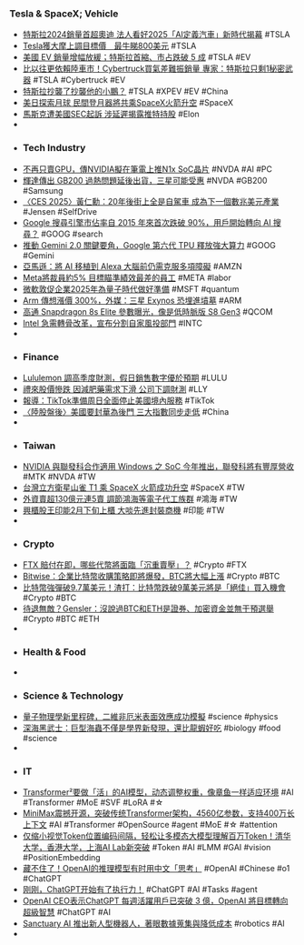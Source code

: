 ### Tesla & SpaceX; Vehicle
- [特斯拉2024銷量首超奧迪 法人看好2025「AI定義汽車」新時代揭幕](https://news.cnyes.com/news/id/5837628) #TSLA
- [Tesla獲大摩上調目標價　最牛睇800美元](https://inews.hket.com/article/3887875/TSLA｜Tesla獲大摩上調目標價%E3%80%80最牛睇800美元) #TSLA
- [美國 EV 銷量增幅放緩；特斯拉首縮、市占跌破 5 成](https://technews.tw/2025/01/15/usa-ev-sales-in-2024/) #TSLA #EV
- [比以往更依賴陸車市！Cybertruck買氣差難振銷量 專家：特斯拉只剩1秘密武器](https://news.cnyes.com/news/id/5837280) #TSLA #Cybertruck #EV
- [特斯拉抄襲了抄襲他的小鵬？](https://www.inside.com.tw/article/37300-tesla-goes-full-circle-and-copies-its-own-copycat-with-new-model-y) #TSLA #XPEV #EV #China
- [美日探索月球 民間登月器將共乘SpaceX火箭升空](https://www.rti.org.tw/news/view/id/2234906) #SpaceX
- [馬斯克遭美國SEC起訴 涉延遲揭露推特持股](https://news.cnyes.com/news/id/5837426) #Elon
-
- ### Tech Industry
- [不再只賣GPU，傳NVIDIA擬在筆電上推N1x SoC晶片](https://www.4gamers.com.tw/news/detail/69575/nvidia-might-launches-n1x-soc-for-laptop) #NVDA #AI #PC
- [輝達傳出 GB200 過熱問題延後出貨，三星可能受惠](https://technews.tw/2025/01/15/samsung-may-benefit-from-nvidias-delayed-shipment-of-gb200/) #NVDA #GB200 #Samsung
- [〈CES 2025〉黃仁勳：20年後街上全是自駕車 成為下一個數兆美元產業](https://news.cnyes.com/news/id/5837804) #Jensen #SelfDrive
- [Google 搜尋引擎市佔率自 2015 年來首次跌破 90%，用戶開始轉向 AI 搜尋？](https://www.koc.com.tw/archives/582691) #GOOG #search
- [推動 Gemini 2.0 關鍵要角，Google 第六代 TPU 釋放強大算力](https://technews.tw/2025/01/15/google-trillium-tpu-unlocks-more-capabilities/) #GOOG #Gemini
- [亞馬遜：將 AI 移植到 Alexa 大腦前仍需克服多項障礙](https://technews.tw/2025/01/15/putting-ai-into-alexa-still-has-many-hurdles-to-overcome/) #AMZN
- [Meta將裁員約5% 目標瞄準績效最差的員工](https://news.cnyes.com/news/id/5837167) #META #labor
- [微軟敦促企業2025年為量子時代做好準備](https://news.cnyes.com/news/id/5837210) #MSFT #quantum
- [Arm 傳想漲價 300%，外媒：三星 Exynos 恐埋進墳墓](https://technews.tw/2025/01/15/arms-300-percent-time-bomb-could-bury-samsungs-exynos-for-good/) #ARM
- [高通 Snapdragon 8s Elite 參數曝光，像是低時脈版 S8 Gen3](https://m.eprice.com.tw/mobile/talk/102/5814195/1) #QCOM
- [Intel 急需轉骨改革，宣布分割自家風投部門](https://finance.technews.tw/2025/01/15/intel-to-spin-off-its-venture-capital-arm/) #INTC
-
- ### Finance
- [Lululemon 調高季度財測，假日銷售數字優於預期](https://uanalyze.com.tw/articles/548609606) #LULU
- [禮來股價慘跌 因減肥藥需求下滑 公司下調財測](https://news.cnyes.com/news/id/5837765) #LLY
- [報導：TikTok準備周日全面停止美國境內服務](https://news.cnyes.com/news/id/5837852) #TikTok
- [〈陸股盤後〉美國要封華為後門 三大指數同步走低](https://news.cnyes.com/news/id/5837876) #China
-
- ### Taiwan
- [NVIDIA 與聯發科合作適用 Windows 之 SoC 今年推出，聯發科將有豐厚營收](https://finance.technews.tw/2025/01/15/nvidia-and-mediatek-to-collaborate-on-windows-compatible-socs-to-be-launched-this-year/) #MTK #NVDA #TW
- [台灣立方衛星山雀 T1 乘 SpaceX 火箭成功升空](https://technews.tw/2025/01/15/parus-t1-spacex-lift-off/) #SpaceX #TW
- [外資賣超130億元連5賣 調節鴻海等電子代工族群](https://news.cnyes.com/news/id/5837004) #鴻海 #TW
- [興櫃股王印能2月下旬上櫃 大啖先進封裝商機](https://news.cnyes.com/news/id/5837910) #印能 #TW
-
- ### Crypto
- [FTX 賠付在即，哪些代幣將面臨「沉重賣壓」？](https://blockcast.it/2025/01/14/which-tokens-will-face-selling-pressure-as-ftx-compensation-approaches/) #Crypto #FTX
- [Bitwise：企業比特幣收購策略即將爆發，BTC將大幅上漲](https://abmedia.io/bitwise-matt-hougan-companies-buying-bitcoin) #Crypto #BTC
- [比特幣強彈破9.7萬美元！渣打：比特幣跌破9萬美元將是「絕佳」買入機會](https://news.cnyes.com/news/id/5837269) #Crypto #BTC
- [待退無敵？Gensler：沒說過BTC和ETH是證券、加密資金並無干預選舉](https://abmedia.io/gensler-has-never-said-bitcoin-and-ether-are-securities) #Crypto #BTC #ETH
-
- ### Health & Food
-
- ### Science & Technology
- [量子物理學新里程碑，二維非厄米表面效應成功模擬](https://technews.tw/2025/01/15/ultracold-fermions-unveil-exotic-skin-effect-in-2d/) #science #physics
- [深海黑武士：巨型海蟲不僅是學界新發現，還比龍蝦好吃](https://technews.tw/2025/01/15/new-giant-sea-bug-species-named-after-darth-vader/) #biology #food #science
-
- ### IT
- [Transformer²要做「活」的AI模型，动态调整权重，像章鱼一样适应环境](https://www.jiqizhixin.com/articles/2025-01-15-11) #AI #Transformer #MoE #SVF #LoRA #☆
- [MiniMax震撼开源，突破传统Transformer架构，4560亿参数，支持400万长上下文](https://www.jiqizhixin.com/articles/2025-01-15-9) #AI #Transformer #OpenSource #agent #MoE #☆ #attention
- [仅缩小视觉Token位置编码间隔，轻松让多模态大模型理解百万Token！清华大学，香港大学，上海AI Lab新突破](https://www.jiqizhixin.com/articles/2025-01-15-6) #Token #AI #LMM #GAI #vision #PositionEmbedding
- [藏不住了！OpenAI的推理模型有时用中文「思考」](https://www.jiqizhixin.com/articles/2025-01-15-8) #OpenAI #Chinese #o1 #ChatGPT
- [刚刚，ChatGPT开始有了执行力！](https://www.jiqizhixin.com/articles/2025-01-15-4) #ChatGPT #AI #Tasks #agent
- [OpenAI CEO表示ChatGPT 每週活躍用戶已突破 3 億，OpenAI 將目標轉向超級智慧](https://www.techbang.com/posts/120690-chatgpt-has-surpassed-300-million-weekly-active-users-openai) #ChatGPT #AI
- [Sanctuary AI 推出新人型機器人，著眼數據蒐集與降低成本](https://technews.tw/2025/01/15/sanctuary-ai/) #robotics #AI
-